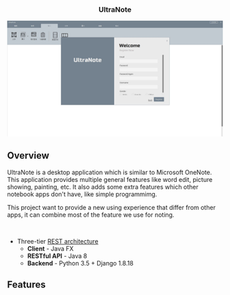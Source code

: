<div align="center">
<h3>UltraNote</h3>
<img src="/.meta/login.JPG">
</div>

## Overview
UltraNote is a desktop application which is similar to Microsoft OneNote. This application provides multiple general features like word edit, picture showing, painting, etc. It  also adds some extra features which other notebook apps don't have, like simple programmimg.

This project want to provide a new using experience that differ from other apps, it can combine most of the feature we use for noting.

<br>

* Three-tier [REST architecture](https://en.wikipedia.org/wiki/Representational_state_transfer)
  - **Client** - Java FX 
  - **RESTful API** - Java 8
  - **Backend** - Python 3.5 + Django 1.8.18    


## Features
